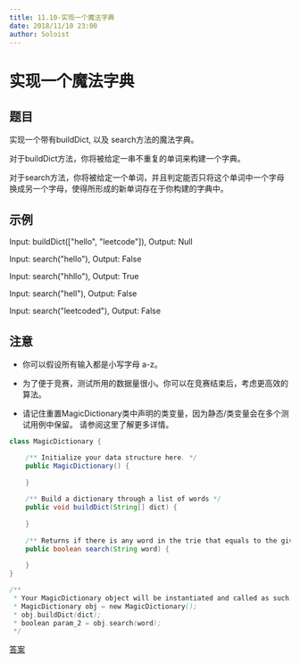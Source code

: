 ```yaml
---
title: 11.10-实现一个魔法字典
date: 2018/11/10 23:00
author: Soloist
---
```

    
# 实现一个魔法字典

## 题目

实现一个带有buildDict, 以及 search方法的魔法字典。

对于buildDict方法，你将被给定一串不重复的单词来构建一个字典。

对于search方法，你将被给定一个单词，并且判定能否只将这个单词中一个字母换成另一个字母，使得所形成的新单词存在于你构建的字典中。

## 示例

Input: buildDict(["hello", "leetcode"]), Output: Null

Input: search("hello"), Output: False

Input: search("hhllo"), Output: True

Input: search("hell"), Output: False

Input: search("leetcoded"), Output: False

## 注意

* 你可以假设所有输入都是小写字母 a-z。

* 为了便于竞赛，测试所用的数据量很小。你可以在竞赛结束后，考虑更高效的算法。

* 请记住重置MagicDictionary类中声明的类变量，因为静态/类变量会在多个测试用例中保留。 请参阅这里了解更多详情。


```java
class MagicDictionary {

    /** Initialize your data structure here. */
    public MagicDictionary() {
        
    }
    
    /** Build a dictionary through a list of words */
    public void buildDict(String[] dict) {
        
    }
    
    /** Returns if there is any word in the trie that equals to the given word after modifying exactly one character */
    public boolean search(String word) {
        
    }
}

/**
 * Your MagicDictionary object will be instantiated and called as such:
 * MagicDictionary obj = new MagicDictionary();
 * obj.buildDict(dict);
 * boolean param_2 = obj.search(word);
 */
```

[答案](https://github.com/aSoloist/java-algorithm/blob/master/code/11.10/MagicDictionary.java)
